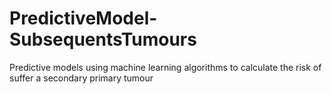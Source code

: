 # PredictiveModel-SubsequentsTumours
Predictive models using machine learning algorithms to calculate the risk of suffer a secondary primary tumour
